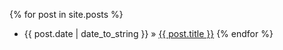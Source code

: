 <script>
document.getElementById( "blogsmall").style.backgroundColor="#EFAB00";
document.getElementById( "blogtext").style.color="#000000";
document.getElementById( "blog").className="menu2active";
</script>

{% for post in site.posts %}
- <span class="date">{{ post.date | date_to_string }}</span> &raquo; <a href="{{ post.url }}">{{ post.title }}</a>
{% endfor %}

